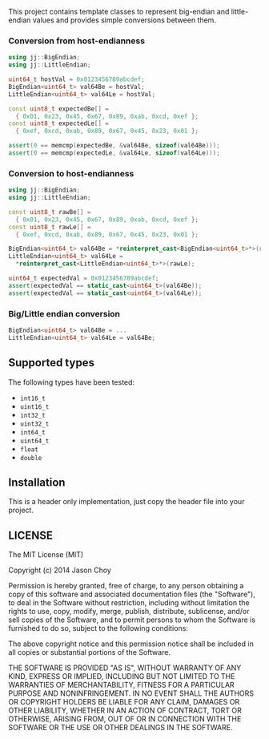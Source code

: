 This project contains template classes to represent big-endian and little-endian values and provides simple conversions between them.

### Conversion from host-endianness

```C++
using jj::BigEndian;
using jj::LittleEndian;

uint64_t hostVal = 0x0123456789abcdef;
BigEndian<uint64_t> val64Be = hostVal;
LittleEndian<uint64_t> val64Le = hostVal;

const uint8_t expectedBe[] =
  { 0x01, 0x23, 0x45, 0x67, 0x89, 0xab, 0xcd, 0xef };
const uint8_t expectedLe[] =
  { 0xef, 0xcd, 0xab, 0x89, 0x67, 0x45, 0x23, 0x01 };

assert(0 == memcmp(expectedBe, &val64Be, sizeof(val64Be)));
assert(0 == memcmp(expectedLe, &val64Le, sizeof(val64Le)));
```

### Conversion to host-endianness
```C++
using jj::BigEndian;
using jj::LittleEndian;

const uint8_t rawBe[] =
  { 0x01, 0x23, 0x45, 0x67, 0x89, 0xab, 0xcd, 0xef };
const uint8_t rawLe[] =
  { 0xef, 0xcd, 0xab, 0x89, 0x67, 0x45, 0x23, 0x01 };

BigEndian<uint64_t> val64Be = *reinterpret_cast<BigEndian<uint64_t>*>(rawBe);
LittleEndian<uint64_t> val64Le =
  *reinterpret_cast<LittleEndian<uint64_t>*>(rawLe);

uint64_t expectedVal = 0x0123456789abcdef;
assert(expectedVal == static_cast<uint64_t>(val64Be));
assert(expectedVal == static_cast<uint64_t>(val64Le));
```

### Big/Little endian conversion
```C++
BigEndian<uint64_t> val64Be = ...
LittleEndian<uint64_t> val64Le = val64Be;
```

## Supported types

The following types have been tested:

- `int16_t`
- `uint16_t`
- `int32_t`
- `uint32_t`
- `int64_t`
- `uint64_t`
- `float`
- `double`

## Installation

This is a header only implementation, just copy the header file into your project.

## LICENSE

The MIT License (MIT)

Copyright (c) 2014 Jason Choy

Permission is hereby granted, free of charge, to any person obtaining a copy
of this software and associated documentation files (the "Software"), to deal
in the Software without restriction, including without limitation the rights
to use, copy, modify, merge, publish, distribute, sublicense, and/or sell
copies of the Software, and to permit persons to whom the Software is
furnished to do so, subject to the following conditions:

The above copyright notice and this permission notice shall be included in all
copies or substantial portions of the Software.

THE SOFTWARE IS PROVIDED "AS IS", WITHOUT WARRANTY OF ANY KIND, EXPRESS OR
IMPLIED, INCLUDING BUT NOT LIMITED TO THE WARRANTIES OF MERCHANTABILITY,
FITNESS FOR A PARTICULAR PURPOSE AND NONINFRINGEMENT. IN NO EVENT SHALL THE
AUTHORS OR COPYRIGHT HOLDERS BE LIABLE FOR ANY CLAIM, DAMAGES OR OTHER
LIABILITY, WHETHER IN AN ACTION OF CONTRACT, TORT OR OTHERWISE, ARISING FROM,
OUT OF OR IN CONNECTION WITH THE SOFTWARE OR THE USE OR OTHER DEALINGS IN THE
SOFTWARE.
